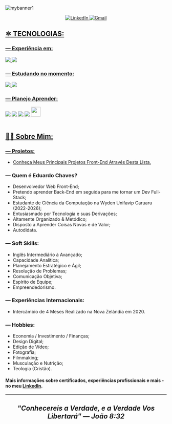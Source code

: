 ![mybanner1](https://user-images.githubusercontent.com/95307858/188609034-9c8092ab-3158-4dd6-84e0-42724d20fc56.jpg)

<p align = center>
	<a href="https://www.linkedin.com/in/edu-chaves">
		<img alt="LinkedIn" src="https://img.shields.io/badge/LinkedIn-0077B5?style=for-the-badge&logo=linkedin&logoColor=white"
  </a>
	<a href="mailto:henriqueduardo2002@gmail.com">
		<img alt="Gmail" src="https://img.shields.io/badge/Gmail-D14836?style=for-the-badge&logo=gmail&logoColor=white"
  </a>
</p>

## ⚛️ TECNOLOGIAS:

### — Experiência em:

<img src="https://img.shields.io/badge/HTML5-E34F26?style=for-the-badge&logo=html5&logoColor=white">
<img src="https://img.shields.io/badge/CSS3-1572B6?style=for-the-badge&logo=css3&logoColor=white">

### — Estudando no momento:

<img src="https://img.shields.io/badge/JavaScript-F7DF1E?style=for-the-badge&logo=javascript&logoColor=black">
<img src="https://img.shields.io/badge/GIT-E44C30?style=for-the-badge&logo=git&logoColor=white">

### — Planejo Aprender:

<img src="https://img.shields.io/badge/Sass-CC6699?style=for-the-badge&logo=sass&logoColor=white">
<img src="https://img.shields.io/badge/Bootstrap-563D7C?style=for-the-badge&logo=bootstrap&logoColor=white">
<img src="https://img.shields.io/badge/TypeScript-007ACC?style=for-the-badge&logo=typescript&logoColor=white">
<img src="https://img.shields.io/badge/React-20232A?style=for-the-badge&logo=react&logoColor=61DAFB">
<img src="https://cdn-icons-png.flaticon.com/512/463/463292.png" width=30><br>
<br>

## 👨‍💻 Sobre Mim:

### — Projetos:
+ [Conheça Meus Principais Projetos Front-End Através Desta Lista.](https://github.com/stars/eduardochaves1/lists/principais-projetos-front-end "Principais Projetos Front-End 💻")

### — Quem é Eduardo Chaves?
+ Desenvolvedor Web Front-End;
+ Pretendo aprender Back-End em seguida para me tornar um Dev Full-Stack;
+ Estudante de Ciência da Computação na Wyden Unifavip Caruaru (2022-2026);
+ Entusiasmado por Tecnologia e suas Derivações;
+ Altamente Organizado & Metódico;
+ Disposto a Aprender Coisas Novas e de Valor;
+ Autodidata.

### — Soft Skills:
+ Inglês Intermediário à Avançado;
+ Capacidade Analítica;
+ Planejamento Estratégico e Ágil;
+ Resolução de Problemas;
+ Comunicação Objetiva;
+ Espírito de Equipe;
+ Empreendedorismo.

### — Experiências Internacionais:
+ Intercâmbio de 4 Meses Realizado na Nova Zelândia em 2020.

### — Hobbies:
+ Economia / Investimento / Finanças;
+ Design Digital;
+ Edição de Vídeo;
+ Fotografia;
+ Filmmaking;
+ Musculação e Nutrição;
+ Teologia (Cristão).

#### Mais informações sobre certificados, experiências profissionais e mais - no meu [LinkedIn](https://www.linkedin.com/in/edu-chaves).
---
## <p align=center> <em>"Conhecereis a Verdade, e a Verdade Vos Libertará" — João 8:32</em> </p>
